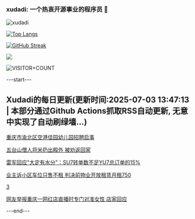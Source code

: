 ### xudadi: 一个热衷开源事业的程序员 👋

![xudadi](https://github-readme-stats-git-masterorgs-github-readme-stats-team.vercel.app/api?username=xudadi)

[![Top Langs](https://github-readme-stats.vercel.app/api/top-langs/?username=xudadi)](https://github.com/anuraghazra/github-readme-stats)

[![GitHub Streak](https://streak-stats.demolab.com?user=xudadi&locale=zh_Hans)](https://git.io/streak-stats)

![](https://raw.githubusercontent.com/xudadi/xudadi/main/assets/github-contribution-grid-snake.svg)

![VISITOR+COUNT](https://komarev.com/ghpvc/?username=xudadi&label=VISITOR+COUNT)


---start---

## Xudadi的每日更新(更新时间:2025-07-03 13:47:13 | 本部分通过Github Actions抓取RSS自动更新, 无意中实现了自动刷绿墙...)

[重庆市渝北区空港佳园幼儿园招聘启事](https://www.gongkaoleida.com/article/2487905)

[五台山僧人将米扔出殿外 被劝返回家](https://m.163.com/news/article/K3EUMD0M0514R9OJ.html)

[雷军回应"大定有水分"：SU7转单数不足YU7总订单的15%](https://m.163.com/news/article/K3GH3O900512D3VJ.html)

[业主诉小区车位只售不租 判决前物业开放租赁月租750](https://m.163.com/news/article/K3FSJ1LK051492T3.html)

[3](https://m.163.com/touch/news/sub/domestic)

[网友举报重庆一网红店直播时专门对准女性 店家回应](https://m.163.com/news/article/K3G38EAC0514D3UH.html)

---end---

